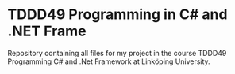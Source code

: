 # TDDD49 Programming in C# and .NET Frame

Repository containing all files for my project in the course TDDD49 Programming C# and .Net Framework at Linköping University.
